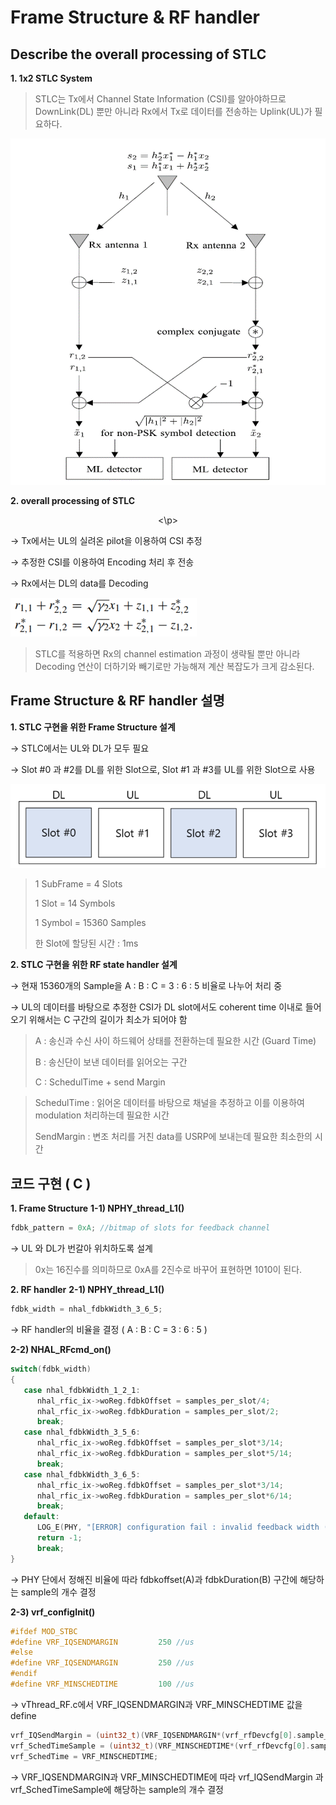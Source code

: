 # Frame Structure & RF handler
##  Describe the overall processing of STLC
**1. 1x2 STLC System**
> STLC는 Tx에서 Channel State Information (CSI)를 알아야하므로 DownLink(DL) 뿐만 아니라 Rx에서 Tx로  데이터를 전송하는 Uplink(UL)가 필요하다.

![](https://github.com/dbwpdls22/NR_Modulation/blob/main/STLC/Figs/STLC_overall.png)  

**2. overall processing of STLC**

<p align="center"><img scr="https://github.com/dbwpdls22/NR_Modulation/blob/main/STLC/Figs/overall_processing.png"><\p>
 

→ Tx에서는 UL의 실려온 pilot을 이용하여 CSI 추정

→ 추정한 CSI를 이용하여 Encoding 처리 후 전송 

→ Rx에서는 DL의 data를 Decoding  

![](https://github.com/prizesilvers2/NR_Modulation/blob/main/Figs/decodingScheme.png)

> STLC를 적용하면 Rx의 channel estimation 과정이 생략될 뿐만 아니라 Decoding 연산이 더하기와 빼기로만 가능해져 계산 복잡도가 크게 감소된다.

##  Frame Structure & RF handler 설명 

**1. STLC 구현을 위한 Frame Structure 설계** 

→ STLC에서는 UL와 DL가 모두 필요

→ Slot #0 과 #2를 DL를 위한 Slot으로, Slot #1 과 #3를 UL를 위한 Slot으로 사용

![](https://github.com/prizesilvers2/NR_Modulation/blob/main/Figs/framestructure.png)

> 1 SubFrame = 4 Slots
> 
> 1 Slot = 14 Symbols
> 
> 1 Symbol = 15360 Samples
>  
> 한 Slot에 할당된 시간 : 1ms

**2. STLC 구현을 위한 RF state handler 설계** 

→ 현재 15360개의 Sample을 A : B : C = 3 : 6 : 5 비율로 나누어 처리 중 

→ UL의 데이터를 바탕으로 추정한 CSI가 DL slot에서도 coherent time 이내로 들어오기 위해서는 C 구간의 길이가 최소가 되어야 함

>  A : 송신과 수신 사이 하드웨어 상태를 전환하는데 필요한 시간 (Guard Time)
>
> B : 송신단이 보낸 데이터를 읽어오는 구간 
>
> C :  SchedulTime + send Margin

> SchedulTime : 읽어온 데이터를 바탕으로 채널을 추정하고 이를 이용하여 modulation 처리하는데 필요한 시간
>
> SendMargin : 변조 처리를 거친 data를 USRP에 보내는데 필요한 최소한의 시간


## 코드 구현 ( C )

**1. Frame Structure**
**1-1) NPHY_thread_L1()**
```c
fdbk_pattern = 0xA; //bitmap of slots for feedback channel
```
→ UL 와 DL가 번갈아 위치하도록 설계 

> 0x는 16진수를 의미하므로 0xA를 2진수로 바꾸어 표현하면 1010이 된다.
> 

**2. RF handler**
**2-1) NPHY_thread_L1()**
```c
fdbk_width = nhal_fdbkWidth_3_6_5;
```
→ RF handler의 비율을 결정 ( A : B : C = 3 : 6 : 5 )
 
**2-2) NHAL_RFcmd_on()**
```c
switch(fdbk_width)
{
   case nhal_fdbkWidth_1_2_1:
      nhal_rfic_ix->woReg.fdbkOffset = samples_per_slot/4;
      nhal_rfic_ix->woReg.fdbkDuration = samples_per_slot/2;
      break;
   case nhal_fdbkWidth_3_5_6:
      nhal_rfic_ix->woReg.fdbkOffset = samples_per_slot*3/14;
      nhal_rfic_ix->woReg.fdbkDuration = samples_per_slot*5/14;
      break;
   case nhal_fdbkWidth_3_6_5:
      nhal_rfic_ix->woReg.fdbkOffset = samples_per_slot*3/14;
      nhal_rfic_ix->woReg.fdbkDuration = samples_per_slot*6/14;
      break;
   default:
      LOG_E(PHY, "[ERROR] configuration fail : invalid feedback width (%i)\n", fdbk_width);
      return -1;
      break;
}
```
→  PHY 단에서 정해진 비율에 따라 fdbkoffset(A)과  fdbkDuration(B) 구간에 해당하는 sample의 개수 결정 

**2-3) vrf_configInit()**
```c
#ifdef MOD_STBC
#define VRF_IQSENDMARGIN         250 //us
#else
#define VRF_IQSENDMARGIN         250 //us
#endif
#define VRF_MINSCHEDTIME         100 //us
```
 → vThread_RF.c에서 VRF_IQSENDMARGIN과 VRF_MINSCHEDTIME 값을 define
```c
vrf_IQSendMargin = (uint32_t)(VRF_IQSENDMARGIN*(vrf_rfDevcfg[0].sample_rate/1000000.0));
vrf_SchedTimeSample = (uint32_t)(VRF_MINSCHEDTIME*(vrf_rfDevcfg[0].sample_rate/1000000.0));
vrf_SchedTime = VRF_MINSCHEDTIME;
```
→  VRF_IQSENDMARGIN과 VRF_MINSCHEDTIME에 따라 vrf_IQSendMargin 과  vrf_SchedTimeSample에 해당하는 sample의 개수  결정 
